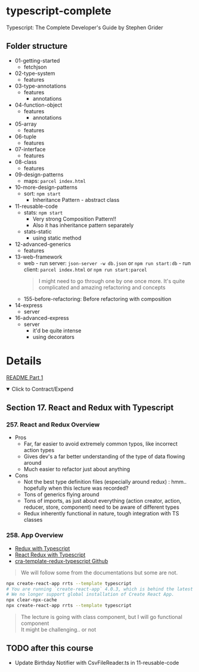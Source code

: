 # typescript-complete

Typescript: The Complete Developer's Guide by Stephen Grider

## Folder structure

- 01-getting-started
  - fetchjson
- 02-type-system
  - features
- 03-type-annotations
  - features
    - annotations
- 04-function-object
  - features
    - annotations
- 05-array
  - features
- 06-tuple
  - features
- 07-interface
  - features
- 08-class
  - features
- 09-design-patterns
  - maps: `parcel index.html`
- 10-more-design-patterns
  - sort: `npm start`
    - Inheritance Pattern - abstract class
- 11-reusable-code
  - stats: `npm start`
    - Very strong Composition Pattern!!
    - Also it has inheritance pattern separately
  - stats-static
    - using static method
- 12-advanced-generics
  - features
- 13-web-framework
  - web - run server: `json-server -w db.json` or `npm run start:db` - run client: `parcel index.html` or `npm run start:parcel`
    > I might need to go through one by one once more. It's quite complicated and amazing refactoring and concepts
  - 155-before-refactoring: Before refactoring with composition
- 14-express
  - server
- 16-advanced-express
  - server
    - it'd be quite intense
    - using decorators

# Details

[README Part 1](./README-part-1.md)

<details open> 
  <summary>Click to Contract/Expend</summary>

## Section 17. React and Redux with Typescript

### 257. React and Redux Overview

- Pros
  - Far, far easier to avoid extremely common typos, like incorrect action types
  - Gives dev's a far better understanding of the type of data flowing around
  - Much easier to refactor just about anything
- Cons
  - Not the best type definition files (especially around redux) : hmm.. hopefully when this lecture was recorded?
  - Tons of generics flying around
  - Tons of imports, as just about everything (action creator, action, reducer, store, component) need to be aware of different types
  - Redux inherently functional in nature, tough integration with TS classes

### 258. App Overview

- [Redux with Typescript](https://redux.js.org/usage/usage-with-typescript)
- [React Redux with Typescript](https://react-redux.js.org/using-react-redux/usage-with-typescript)
- [cra-template-redux-typescript Github](https://github.com/reduxjs/cra-template-redux-typescript)

> We will follow some from the documentations but some are not.

```sh
npx create-react-app rrts --template typescript
# You are running `create-react-app` 4.0.3, which is behind the latest release (5.0.0).
# We no longer support global installation of Create React App.
npx clear-npx-cache
npx create-react-app rrts --template typescript
```

> The lecture is going with class component, but I will go functional component\
> It might be challenging.. or not

</details>

## TODO after this course

- Update Birthday Notifier with CsvFileReader.ts in 11-reusable-code
